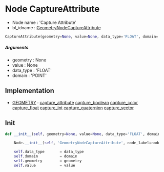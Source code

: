 # Node CaptureAttribute

- Node name : 'Capture Attribute'
- bl_idname : [GeometryNodeCaptureAttribute](https://docs.blender.org/api/current/bpy.types.GeometryNodeCaptureAttribute.html)


``` python
CaptureAttribute(geometry=None, value=None, data_type='FLOAT', domain='POINT', node_label=None, node_color=None)
```
##### Arguments

- geometry : None
- value : None
- data_type : 'FLOAT'
- domain : 'POINT'

## Implementation

- [GEOMETRY](/docs/GeoNodes/socket_GEOMETRY.md) : [capture_attribute](/docs/GeoNodes/socket_GEOMETRY.md#capture_attribute) [capture_boolean](/docs/GeoNodes/socket_GEOMETRY.md#capture_boolean) [capture_color](/docs/GeoNodes/socket_GEOMETRY.md#capture_color) [capture_float](/docs/GeoNodes/socket_GEOMETRY.md#capture_float) [capture_int](/docs/GeoNodes/socket_GEOMETRY.md#capture_int) [capture_quaternion](/docs/GeoNodes/socket_GEOMETRY.md#capture_quaternion) [capture_vector](/docs/GeoNodes/socket_GEOMETRY.md#capture_vector)

## Init

``` python
def __init__(self, geometry=None, value=None, data_type='FLOAT', domain='POINT', node_label=None, node_color=None):

    Node.__init__(self, 'GeometryNodeCaptureAttribute', node_label=node_label, node_color=node_color)

    self.data_type       = data_type
    self.domain          = domain
    self.geometry        = geometry
    self.value           = value
```
